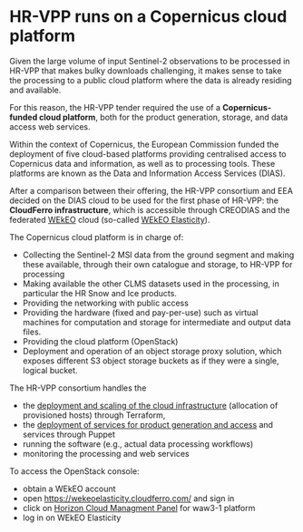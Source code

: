# HR-VPP runs on a Copernicus cloud platform

Given the large volume of input Sentinel-2 observations to be processed in HR-VPP that makes bulky
downloads challenging, it makes sense to take the processing to a public cloud platform where the data is
already residing and available. 

For this reason, the HR-VPP tender required the use of a **Copernicus-funded cloud platform**, both for the product generation, storage, and data access web services.

Within the context of Copernicus, the European Commission funded the deployment of five cloud-based
platforms providing centralised access to Copernicus data and information, as well as to processing tools. 
These platforms are known as the Data and Information Access Services (DIAS). 

After a comparison between their offering, the HR-VPP consortium and EEA decided on the DIAS cloud to be used for the first phase of
HR-VPP: the **CloudFerro infrastructure**, which is accessible through CREODIAS and the federated [WEkEO](https://www.wekeo.eu/) cloud (so-called
[WEkEO Elasticity](https://wekeoelasticity.cloudferro.com/)).

The Copernicus cloud platform is in charge of:
* Collecting the Sentinel-2 MSI data from the ground segment and making these available, through
their own catalogue and storage, to HR-VPP for processing
* Making available the other CLMS datasets used in the processing, in particular the HR Snow and Ice
products.
* Providing the networking with public access
* Providing the hardware (fixed and pay-per-use) such as virtual machines for computation and storage
for intermediate and output data files.
* Providing the cloud platform (OpenStack)
* Deployment and operation of an object storage proxy solution, which exposes different S3 object
storage buckets as if they were a single, logical bucket.

The HR-VPP consortium handles the
* the [deployment and scaling of the cloud infrastructure](./infrastructure) (allocation of provisioned hosts) through Terraform, 
* the [deployment of services for product generation and access](./services) and services through Puppet
* running the software (e.g., actual data processing workflows) 
* monitoring the processing and web services

To access the OpenStack console:
* obtain a WEkEO account
* open https://wekeoelasticity.cloudferro.com/ and sign in
* click on [Horizon Cloud Managment Panel](https://horizon.cloudferro.com/project/) for waw3-1 platform
* log in on WEkEO Elasticity
